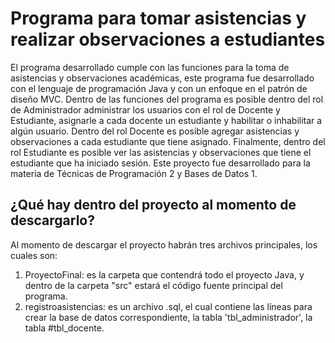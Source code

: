 # Programa para tomar asistencias y realizar observaciones a estudiantes
El programa desarrollado cumple con las funciones para la toma de asistencias y observaciones académicas, este programa fue desarrollado con el lenguaje de programación Java y con un enfoque en el patrón de diseño MVC. Dentro de las funciones del programa es posible dentro del rol de Administrador administrar los usuarios con el rol de Docente y Estudiante, asignarle a cada docente un estudiante y habilitar o inhabilitar a algún usuario. Dentro del rol Docente es posible agregar asistencias y observaciones a cada estudiante que tiene asignado. Finalmente, dentro del rol Estudiante es posible ver las asistencias y observaciones que tiene el estudiante que ha iniciado sesión. Este proyecto fue desarrollado para la materia de Técnicas de Programación 2 y Bases de Datos 1.  
## ¿Qué hay dentro del proyecto al momento de descargarlo?
Al momento de descargar el proyecto habrán tres archivos principales, los cuales son:  
1. ProyectoFinal: es la carpeta que contendrá todo el proyecto Java, y dentro de la carpeta "src" estará el código fuente principal del programa.
2. registroasistencias: es un archivo .sql, el cual contiene las líneas para crear la base de datos correspondiente, la tabla 'tbl_administrador', la tabla #tbl_docente.
